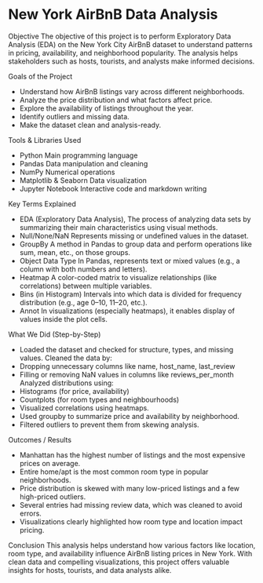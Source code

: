 # New York AirBnB Data Analysis

Objective
The objective of this project is to perform Exploratory Data Analysis (EDA) on the New York City AirBnB dataset to understand patterns in pricing, availability, and neighborhood popularity. The analysis helps stakeholders such as hosts, tourists, and analysts make informed decisions.

Goals of the Project
- Understand how AirBnB listings vary across different neighborhoods.
- Analyze the price distribution and what factors affect price.
- Explore the availability of listings throughout the year.
- Identify outliers and missing data.
- Make the dataset clean and analysis-ready.

Tools & Libraries Used
- Python	Main programming language
- Pandas	Data manipulation and cleaning
- NumPy	Numerical operations
- Matplotlib & Seaborn	Data visualization
- Jupyter Notebook	Interactive code and markdown writing

Key Terms Explained
- EDA (Exploratory Data Analysis), The process of analyzing data sets by summarizing their main characteristics using visual methods.
- Null/None/NaN	Represents missing or undefined values in the dataset.
- GroupBy	A method in Pandas to group data and perform operations like sum, mean, etc., on those groups.
- Object Data Type	In Pandas, represents text or mixed values (e.g., a column with both numbers and letters).
- Heatmap	A color-coded matrix to visualize relationships (like correlations) between multiple variables.
- Bins (in Histogram)	Intervals into which data is divided for frequency distribution (e.g., age 0–10, 11–20, etc.).
- Annot	In visualizations (especially heatmaps), it enables display of values inside the plot cells.

What We Did (Step-by-Step)
- Loaded the dataset and checked for structure, types, and missing values.
Cleaned the data by:
- Dropping unnecessary columns like name, host_name, last_review
- Filling or removing NaN values in columns like reviews_per_month
Analyzed distributions using:
- Histograms (for price, availability)
- Countplots (for room types and neighbourhoods)
- Visualized correlations using heatmaps.
- Used groupby to summarize price and availability by neighborhood.
- Filtered outliers to prevent them from skewing analysis.

Outcomes / Results
- Manhattan has the highest number of listings and the most expensive prices on average.
- Entire home/apt is the most common room type in popular neighborhoods.
- Price distribution is skewed with many low-priced listings and a few high-priced outliers.
- Several entries had missing review data, which was cleaned to avoid errors.
- Visualizations clearly highlighted how room type and location impact pricing.

Conclusion
This analysis helps understand how various factors like location, room type, and availability influence AirBnB listing prices in New York. With clean data and compelling visualizations, this project offers valuable insights for hosts, tourists, and data analysts alike.
